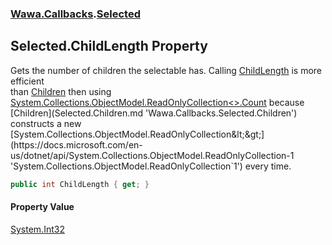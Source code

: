 ### [Wawa.Callbacks](Wawa.Callbacks.md 'Wawa.Callbacks').[Selected](Selected.md 'Wawa.Callbacks.Selected')

## Selected.ChildLength Property

Gets the number of children the selectable has. Calling [ChildLength](Selected.ChildLength.md 'Wawa.Callbacks.Selected.ChildLength') is more efficient  
than [Children](Selected.Children.md 'Wawa.Callbacks.Selected.Children') then using [System.Collections.ObjectModel.ReadOnlyCollection&lt;&gt;.Count](https://docs.microsoft.com/en-us/dotnet/api/System.Collections.ObjectModel.ReadOnlyCollection-1.Count 'System.Collections.ObjectModel.ReadOnlyCollection`1.Count') because  
[Children](Selected.Children.md 'Wawa.Callbacks.Selected.Children') constructs a new [System.Collections.ObjectModel.ReadOnlyCollection&lt;&gt;](https://docs.microsoft.com/en-us/dotnet/api/System.Collections.ObjectModel.ReadOnlyCollection-1 'System.Collections.ObjectModel.ReadOnlyCollection`1') every time.

```csharp
public int ChildLength { get; }
```

#### Property Value
[System.Int32](https://docs.microsoft.com/en-us/dotnet/api/System.Int32 'System.Int32')